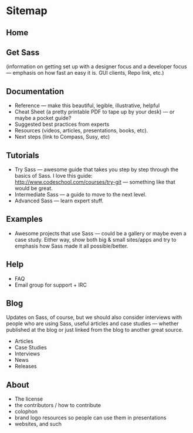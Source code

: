 # Sitemap

## Home

## Get Sass 

(information on getting set up with a designer focus and a developer focus — emphasis on how fast an easy it is. GUI clients, Repo link, etc.)

## Documentation

* Reference — make this beautiful, legible, illustrative, helpful
* Cheat Sheet (a pretty printable PDF to tape up by your desk) — or maybe a pocket guide?
* Suggested best practices from experts
* Resources (videos, articles, presentations, books, etc).
* Next steps (link to Compass, Susy, etc)

## Tutorials

* Try Sass — awesome guide that takes you step by step through the basics of Sass. I love this guide: http://www.codeschool.com/courses/try-git — something like that would be great.
* Intermediate Sass — a guide to move to the next level.
* Advanced Sass — learn expert stuff.

## Examples

* Awesome projects that use Sass — could be a gallery or maybe even a case study. Either way, show both big & small sites/apps and try to emphasis how Sass made it all possible/better.

## Help

* FAQ
* Email group for support + IRC

## Blog 

Updates on Sass, of course, but we should also consider interviews with people who are using Sass, useful articles and case studies — whether published at the blog or just linked from the blog to another great source.

* Articles
* Case Studies
* Interviews
* News
* Releases

## About

* The license
* the contributors / how to contribute
* colophon
* brand logo resources so people can use them in presentations
* websites, and such


